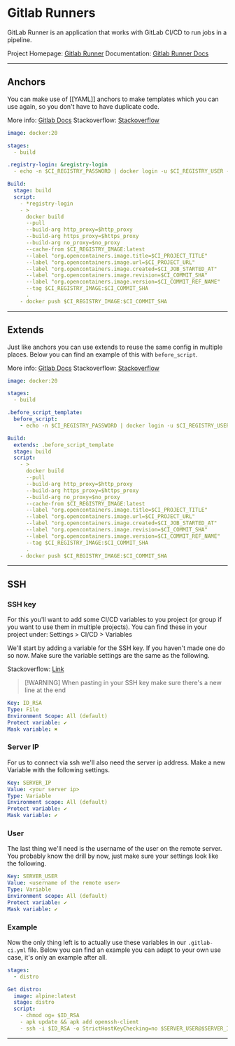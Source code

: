# Gitlab Runners

GitLab Runner is an application that works with GitLab CI/CD to run jobs in a pipeline.

Project Homepage: [Gitlab Runner](https://gitlab.com/gitlab-org/gitlab-runner) 
Documentation: [Gitlab Runner Docs](https://docs.gitlab.com/runner/)

---

## Anchors

You can make use of [[YAML]] anchors to make templates which you can use again, so you don't have to have duplicate code.

More info: [Gitlab Docs](https://docs.gitlab.com/ee/ci/yaml/yaml_optimization.html#yaml-anchors-for-scripts)
Stackoverflow: [Stackoverflow](https://stackoverflow.com/questions/54074433/gitlab-ci-specifying-stages-in-before-script)

```yaml
image: docker:20

stages:
  - build

.registry-login: &registry-login
  - echo -n $CI_REGISTRY_PASSWORD | docker login -u $CI_REGISTRY_USER --password-stdin $CI_REGISTRY

Build:
  stage: build
  script:
    - *registry-login
    - >
      docker build
      --pull
      --build-arg http_proxy=$http_proxy
      --build-arg https_proxy=$https_proxy
      --build-arg no_proxy=$no_proxy
      --cache-from $CI_REGISTRY_IMAGE:latest
      --label "org.opencontainers.image.title=$CI_PROJECT_TITLE"
      --label "org.opencontainers.image.url=$CI_PROJECT_URL"
      --label "org.opencontainers.image.created=$CI_JOB_STARTED_AT"
      --label "org.opencontainers.image.revision=$CI_COMMIT_SHA"
      --label "org.opencontainers.image.version=$CI_COMMIT_REF_NAME"
      --tag $CI_REGISTRY_IMAGE:$CI_COMMIT_SHA
      .
    - docker push $CI_REGISTRY_IMAGE:$CI_COMMIT_SHA
```

---

## Extends

Just like anchors you can use extends to reuse the same config in multiple places. Below you can find an example of this with `before_script`.

More info: [Gitlab Docs](https://docs.gitlab.com/ee/ci/yaml/#extends)
Stackoverflow: [Stackoverflow](https://stackoverflow.com/questions/54074433/gitlab-ci-specifying-stages-in-before-script)

```yml
image: docker:20

stages:
  - build

.before_script_template:
  before_script:
    - echo -n $CI_REGISTRY_PASSWORD | docker login -u $CI_REGISTRY_USER --password-stdin $CI_REGISTRY

Build:
  extends: .before_script_template
  stage: build
  script:
    - >
      docker build
      --pull
      --build-arg http_proxy=$http_proxy
      --build-arg https_proxy=$https_proxy
      --build-arg no_proxy=$no_proxy
      --cache-from $CI_REGISTRY_IMAGE:latest
      --label "org.opencontainers.image.title=$CI_PROJECT_TITLE"
      --label "org.opencontainers.image.url=$CI_PROJECT_URL"
      --label "org.opencontainers.image.created=$CI_JOB_STARTED_AT"
      --label "org.opencontainers.image.revision=$CI_COMMIT_SHA"
      --label "org.opencontainers.image.version=$CI_COMMIT_REF_NAME"
      --tag $CI_REGISTRY_IMAGE:$CI_COMMIT_SHA
      .
    - docker push $CI_REGISTRY_IMAGE:$CI_COMMIT_SHA
```

---

## SSH

### SSH key

For this you'll want to add some CI/CD variables to you project (or group if you want to use them in multiple projects). You can find these in your project under: Settings > CI/CD > Variables

We'll start by adding a variable for the SSH key. If you haven't made one do so now. Make sure the variable settings are the same as the following.

Stackoverflow: [Link](https://stackoverflow.com/a/59595773)

> [!WARNING] When pasting in your SSH key make sure there's a new line at the end

```yml
Key: ID_RSA
Type: File
Environment Scope: All (default)
Protect variable: ✔
Mask variable: ✖
```

### Server IP

For us to connect via ssh we'll also need the server ip address. Make a new Variable with the following settings.

```yml
Key: SERVER_IP
Value: <your server ip>
Type: Variable
Environment scope: All (default)
Protect variable: ✔
Mask variable: ✔
```

### User

The last thing we'll need is the username of the user on the remote server. You probably know the drill by now, just make sure your settings look like the following.

```yml
Key: SERVER_USER
Value: <username of the remote user>
Type: Variable
Environment scope: All (default)
Protect variable: ✔
Mask variable: ✔
```

### Example

Now the only thing left is to actually use these variables in our `.gitlab-ci.yml` file. Below you can find an example you can adapt to your own use case, it's only an example after all.

```yml
stages:
  - distro

Get distro:
  image: alpine:latest
  stage: distro
  script:
    - chmod og= $ID_RSA
    - apk update && apk add openssh-client
    - ssh -i $ID_RSA -o StrictHostKeyChecking=no $SERVER_USER@$SERVER_IP "lsb_release -a"
```

---